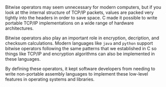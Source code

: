 Bitwise operators may seem unnecessary for modern computers, but if you look at tthe internal structure
of TCP/IP packets, values are packed very tightly into the headers in order to save space.  C made it possible to write
portable TCP/IP implementations on a wide range of hardware architectures.

Bitwise operators also play an important role in encryption, decription, and checksum calculations.   Modern languages like
`java` and `python` support bitwise operators following the same patterns that we established in C so things like TCP/IP
and encryption algorithms can also be implemented in these languages.

By defining these operators, it kept software developers from needing to write non-portable assembly languages
to implement these low-level features in operating systems and libraries.
